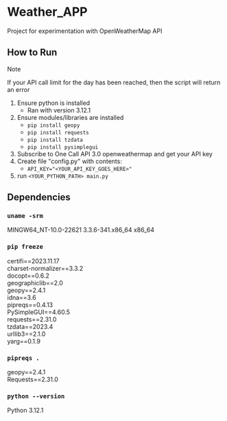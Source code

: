 # Weather_APP
Project for experimentation with OpenWeatherMap API

## How to Run
> [!NOTE]
> If your API call limit for the day has been reached, then the script will return an error
1. Ensure python is installed
   - Ran with version 3.12.1
2. Ensure modules/libraries are installed
   - `pip install geopy`
   - `pip install requests`
   - `pip install tzdata`
   - `pip install pysimplegui`
3. Subscribe to One Call API 3.0 openweathermap and get your API key
4. Create file "config.py" with contents:
   - `API_KEY="<YOUR_API_KEY_GOES_HERE>"`
5. run `<YOUR_PYTHON_PATH> main.py`

## Dependencies

### `uname -srm`
MINGW64_NT-10.0-22621 3.3.6-341.x86_64 x86_64

### `pip freeze`
certifi==2023.11.17 <br />
charset-normalizer==3.3.2 <br />
docopt==0.6.2 <br />
geographiclib==2.0 <br />
geopy==2.4.1 <br />
idna==3.6 <br />
pipreqs==0.4.13 <br />
PySimpleGUI==4.60.5 <br />
requests==2.31.0 <br />
tzdata==2023.4 <br />
urllib3==2.1.0 <br />
yarg==0.1.9 <br />

### `pipreqs .`

geopy==2.4.1 <br />
Requests==2.31.0 <br />

### `python --version`
Python 3.12.1
